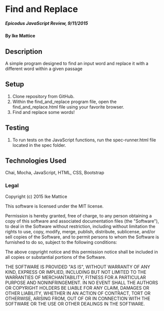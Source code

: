 
# Find and Replace

##### Epicodus JavaScript Review, 9/11/2015

#### By Ike Mattice

## Description

A simple program designed to find an input word and replace it with a different word within a given passage

## Setup

1. Clone repository from GitHub.
2. Within the find_and_replace program file, open the find_and_replace.html file using your favorite browser.
3. Find and replace some words!

## Testing
1. To run tests on the JavaScript functions, run the spec-runner.html file located in the spec folder.


## Technologies Used

Chai, Mocha, JavaScript, HTML, CSS, Bootstrap

### Legal


Copyright (c) 2015 Ike Mattice

This software is licensed under the MIT license.

Permission is hereby granted, free of charge, to any person obtaining a copy of this software and associated documentation files (the "Software"), to deal in the Software without restriction, including without limitation the rights to use, copy, modify, merge, publish, distribute, sublicense, and/or sell copies of the Software, and to permit persons to whom the Software is furnished to do so, subject to the following conditions:

The above copyright notice and this permission notice shall be included in all copies or substantial portions of the Software.

THE SOFTWARE IS PROVIDED "AS IS", WITHOUT WARRANTY OF ANY KIND, EXPRESS OR IMPLIED, INCLUDING BUT NOT LIMITED TO THE WARRANTIES OF MERCHANTABILITY, FITNESS FOR A PARTICULAR PURPOSE AND NONINFRINGEMENT. IN NO EVENT SHALL THE AUTHORS OR COPYRIGHT HOLDERS BE LIABLE FOR ANY CLAIM, DAMAGES OR OTHER LIABILITY, WHETHER IN AN ACTION OF CONTRACT, TORT OR OTHERWISE, ARISING FROM, OUT OF OR IN CONNECTION WITH THE SOFTWARE OR THE USE OR OTHER DEALINGS IN THE SOFTWARE.
